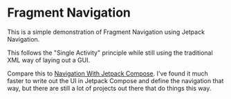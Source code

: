 # Fragment Navigation

This is a simple demonstration of Fragment Navigation using Jetpack Navigation.

This follows the "Single Activity" principle while still using the traditional XML way of laying out a GUI.

Compare this to [Navigation With Jetpack Compose](https://github.com/erickveil/JetpackNavigation). I've found it much faster to write out the UI in Jetpack Compose and define the navigation that way, but there are still a lot of projects out there that do things this way.

